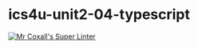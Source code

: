 # ics4u-unit2-04-typescript
[![Mr Coxall's Super Linter](https://github.com/Yiyun-Qin/ics4u-unit2-04-typescript/workflows/Mr%20Coxall's%20Super%20Linter/badge.svg)](https://github.com/Yiyun-Qin/ics4u-unit2-04-typescript/actions/)
